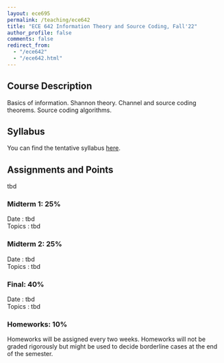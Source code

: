 ```yaml
---
layout: ece695
permalink: /teaching/ece642
title: "ECE 642 Information Theory and Source Coding, Fall'22"
author_profile: false
comments: false
redirect_from: 
  - "/ece642"
  - "/ece642.html"
---
```


## Course Description

Basics of information. Shannon theory. Channel and source coding theorems. Source coding algorithms.

## Syllabus
You can find the tentative syllabus [here](tbd). 

## Assignments and Points
tbd

### Midterm 1: 25%
Date	  : tbd  
Topics  : tbd

### Midterm 2: 25%
Date	  : tbd  
Topics  : tbd

### Final: 40%
Date	  : tbd  
Topics  : tbd


### Homeworks: 10%
Homeworks will be assigned every two weeks. Homeworks will not be graded rigorously but might be used to decide borderline cases at the end of the semester. 
